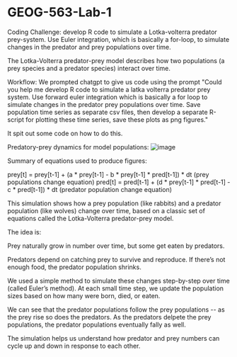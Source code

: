 # GEOG-563-Lab-1
Coding Challenge: develop R code to simulate a Lotka-volterra predator prey-system. Use Euler integration, which is basically a for-loop, to simulate changes in the predator and prey populations over time. 

The Lotka-Volterra predator-prey model describes how two populations (a prey species and a predator species) interact over time.

Workflow: 
We prompted chatgpt to give us code using the prompt "Could you help me develop R code to simulate a latka volterra predator prey system. Use forward euler integration which is basically a for loop to simulate changes in the predator prey populations  over time. Save population time series as separate csv files, then develop a separate R-script for plotting these time series, save these plots as png figures." 

It spit out some code on how to do this.

Predatory-prey dynamics for model populations: 
![image](https://github.com/user-attachments/assets/526ee79f-af8a-4328-959b-0fbdec0fe0bf)

Summary of equations used to produce figures:

prey[t] = prey[t-1] + (a * prey[t-1] - b * prey[t-1] * pred[t-1]) * dt (prey populations change equation)
pred[t] = pred[t-1] + (d * prey[t-1] * pred[t-1] - c * pred[t-1]) * dt (predator population change equation)

This simulation shows how a prey population (like rabbits) and a predator population (like wolves) change over time, based on a classic set of equations called the Lotka-Volterra predator-prey model.

The idea is:

Prey naturally grow in number over time, but some get eaten by predators.

Predators depend on catching prey to survive and reproduce. If there’s not enough food, the predator population shrinks.

We used a simple method to simulate these changes step-by-step over time (called Euler’s method). At each small time step, we update the population sizes based on how many were born, died, or eaten.

We can see that the predator populations follow the prey populations -- as the prey rise so does the predators. As the predators delpete the prey populations, the predator populations eventually fally as well.

The simulation helps us understand how predator and prey numbers can cycle up and down in response to each other.
